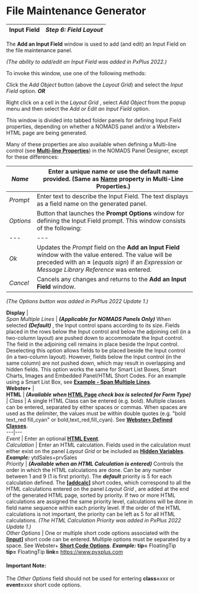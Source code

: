 # File Maintenance Generator  
  
**Input Field** |  **_Step 6: Field Layout_**  
---|---  
  
The **Add an Input Field** window is used to add (and edit) an Input Field on the file maintenance panel.

_(The ability to add/edit an Input Field was added in PxPlus 2022.)_

To invoke this window, use one of the following methods:

Click the _Add Object_ button (above the _Layout Grid_) and select the _Input Field_ option. **_OR_**

Right click on a cell in the _Layout Grid_ , select _Add Object_ from the popup menu and then select the _Add or Edit an Input Field_ option.

This window is divided into tabbed folder panels for defining Input Field properties, depending on whether a NOMADS panel and/or a Webster+ HTML page are being generated.

Many of these properties are also available when defining a Multi-line control (see **[Multi-line Properties](../../Creating%20Panel%20Controls/Multi-Line%20Control/Multi-Line%20Properties.md)**) in the NOMADS Panel Designer, except for these differences:

_Name_ |  Enter a unique name or use the default name provided. (Same as **[Name](../../Creating%20Panel%20Controls/Multi-Line%20Control/Multi-Line%20Properties.htm#name)** property in **Multi-Line Properties**.)  
---|---  
_Prompt_ |  Enter text to describe the Input Field. The text displays as a field name on the generated panel.  
_Options_ |  Button that launches the **Prompt Options** window for defining the Input Field prompt. This window consists of the following: |  **Prompt** |  Click the drop-down arrow to select whether the prompt will be defined as a _Fixed_ value **_(Default)_** , a string _Expression_ , or a _Message Library Reference_. If a _Message Library Reference_ will be used and the Input Field will be added to a Webster+ HTML page, the message that is selected must also exist (with the same key) in the Webster+ Message Library. See Webster+ **[Message Library Maintenance](../../../Webster/Message%20Library%20Maintenance.md)**.  
---|---  
_Ok_ |  Updates the _Prompt_ field on the **Add an Input Field** window with the value entered. The value will be preceded with an **=** (_equals sign_) if an _Expression_ or _Message Library Reference_ was entered.  
_Cancel_ |  Cancels any changes and returns to the **Add an Input Field** window.  
  
_(The Options button was added in PxPlus 2022 Update 1.)_  
  
**Display** |   
_Span Multiple Lines_ |  **_(Applicable for NOMADS Panels Only)_** When selected **_(Default)_** , the Input control spans according to its size. Fields placed in the rows below the Input control and below the adjoining cell (in a two-column layout) are pushed down to accommodate the Input control. The field in the adjoining cell remains in place beside the Input control. Deselecting this option allows fields to be placed beside the Input control (in a two-column layout). However, fields below the Input control (in the same column) are not pushed down, which may result in overlapping and hidden fields. This option works the same for Smart List Boxes, Smart Charts, Images and Embedded Panel/HTML Short Codes. For an example using a Smart List Box, see **[Example - Span Multiple Lines](Listbox.htm#span_example)**.  
**Webster+** |   
**HTML** |  **_(Available when_ [HTML Page](Object%20Definition.htm#formtype) _check box is selected for Form Type)_** |  _Class_ |  A single HTML Class can be entered (e.g. bold). Multiple classes can be entered, separated by either spaces or commas. When spaces are used as the delimiter, the values must be within double quotes (e.g. "bold text_red fill_cyan" or bold,text_red,fill_cyan). See **[Webster+ Defined Classes](../../../Webster/Webster%20Defined%20Classes.md)**.  
---|---  
_Event_ |  Enter an optional **[HTML Event](../../../Webster/Webster%20Events.md)**.  
_Calculation_ |  Enter an HTML calculation. Fields used in the calculation must either exist on the panel _Layout Grid_ or be included as **[Hidden Variables](Variables.md)**. **_Example:_** ytdSales+prvSales  
_Priority_ |  **_(Available when an HTML Calculation is entered)_** Controls the order in which the HTML calculations are done. Can be any number between 1 and 9 (1 is first priority). The **_default_** priority is 5 for each calculation defined. The **[[addcalc]](../../../Webster/Short%20Codes.htm#addcalc)** short codes, which correspond to all the HTML calculations entered on the panel _Layout Grid_ , are added at the end of the generated HTML page, sorted by priority. If two or more HTML calculations are assigned the same priority level, calculations will be done in field name sequence within each priority level. If the order of the HTML calculations is not important, the priority can be left as 5 for all HTML calculations. _(The HTML Calculation Priority was added in PxPlus 2022 Update 1.)_  
_Other Options_ |  One or multiple short code options associated with the **[[input]](../../../Webster/Short%20Codes.htm#input)** short code can be entered. Multiple options must be separated by a space. See Webster+ **[Short Code Options](../../../Webster/Short%20Code%20Options.md)**. **_Example:_** **tip=** FloatingTip  
**tip=** FloatingTip **link=** https://www.pvxplus.com

#### **Important Note:**  
The _Other Options_ field should not be used for entering **class=**_xxx_ or **event=**_xxx_ short code options.
